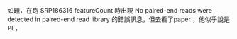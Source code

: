 如題，在跑 SRP186316 featureCount 時出現 No paired-end reads were detected in paired-end read library 的錯誤訊息，但去看了paper ，他似乎說是PE，